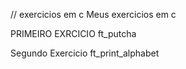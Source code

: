 // exercicios em c
Meus exercicios em c

PRIMEIRO EXRCICIO ft_putcha

Segundo Exercicio ft_print_alphabet 
